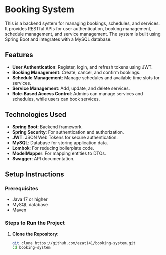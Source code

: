 # Booking System

This is a backend system for managing bookings, schedules, and services. It provides RESTful APIs for user authentication, booking management, schedule management, and service management. The system is built using Spring Boot and integrates with a MySQL database.

## Features

- **User Authentication**: Register, login, and refresh tokens using JWT.
- **Booking Management**: Create, cancel, and confirm bookings.
- **Schedule Management**: Manage schedules and available time slots for services.
- **Service Management**: Add, update, and delete services.
- **Role-Based Access Control**: Admins can manage services and schedules, while users can book services.

## Technologies Used

- **Spring Boot**: Backend framework.
- **Spring Security**: For authentication and authorization.
- **JWT**: JSON Web Tokens for secure authentication.
- **MySQL**: Database for storing application data.
- **Lombok**: For reducing boilerplate code.
- **ModelMapper**: For mapping entities to DTOs.
- **Swagger**: API documentation.

## Setup Instructions

### Prerequisites

- Java 17 or higher
- MySQL database
- Maven

### Steps to Run the Project

1. **Clone the Repository**:
   ```bash
   git clone https://github.com/ezat141/booking-system.git
   cd booking-system
